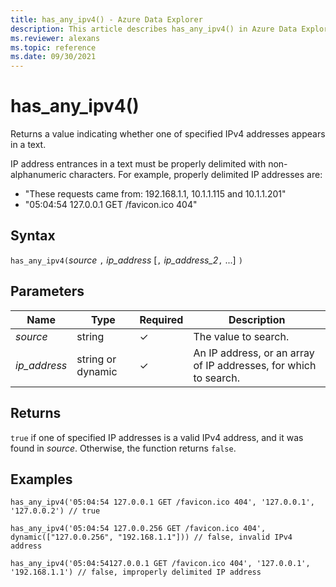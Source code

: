 ```yaml
---
title: has_any_ipv4() - Azure Data Explorer
description: This article describes has_any_ipv4() in Azure Data Explorer.
ms.reviewer: alexans
ms.topic: reference
ms.date: 09/30/2021
---
```

# has_any_ipv4()

Returns a value indicating whether one of specified IPv4 addresses appears in a text.

IP address entrances in a text must be properly delimited with non-alphanumeric characters. For example, properly delimited IP addresses are:

 * "These requests came from: 192.168.1.1, 10.1.1.115 and 10.1.1.201"
 * "05:04:54 127.0.0.1 GET /favicon.ico 404"

## Syntax

`has_any_ipv4(`*source* `,` *ip_address* [`,` *ip_address_2*`,` ...] `)`

## Parameters

| Name | Type | Required | Description |
|--|--|--|--|
| *source*| string | &check; | The value to search.|
| *ip_address*| string or dynamic | &check; | An IP address, or an array of IP addresses, for which to search.|

## Returns

`true` if one of specified IP addresses is a valid IPv4 address, and it was found in *source*. Otherwise, the function returns `false`.

## Examples

```kusto
has_any_ipv4('05:04:54 127.0.0.1 GET /favicon.ico 404', '127.0.0.1', '127.0.0.2') // true

has_any_ipv4('05:04:54 127.0.0.256 GET /favicon.ico 404', dynamic(["127.0.0.256", "192.168.1.1"])) // false, invalid IPv4 address

has_any_ipv4('05:04:54127.0.0.1 GET /favicon.ico 404', '127.0.0.1', '192.168.1.1') // false, improperly delimited IP address
```
